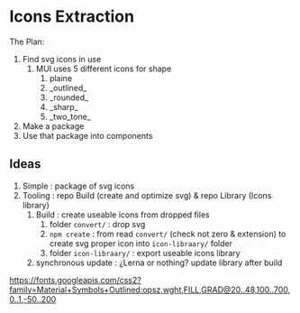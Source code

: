# Icons Extraction

The Plan:

1. Find svg icons in use
      1. MUI uses 5 different icons for shape
            1. plaine
            2. _outlined\_
            3. _rounded\_
            4. _sharp\_
            5. _two\_tone\_
2. Make a package
3. Use that package into components

## Ideas

1. Simple : package of svg icons
2. Tooling : repo Build (create and optimize svg) & repo Library (Icons library)
      1. Build : create useable icons from dropped files
            1. folder `convert/` : drop svg
            2. `npm create` : from read `convert/` (check not zero & extension) to create svg proper icon into `icon-libraary/` folder
            3. folder `icon-libraary/` : export useable icons library
      2. synchronous update : ¿Lerna or nothing? update library after build


<link rel="stylesheet" href="" />

https://fonts.googleapis.com/css2?family=Material+Symbols+Outlined:opsz,wght,FILL,GRAD@20..48,100..700,0..1,-50..200